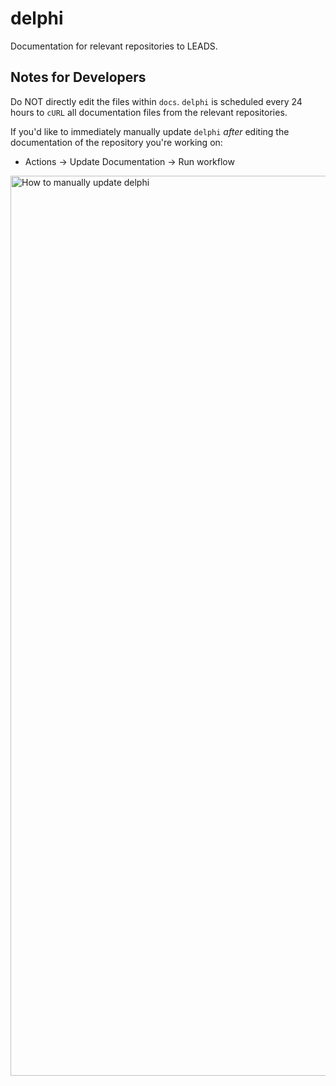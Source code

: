 # delphi
Documentation for relevant repositories to LEADS.

## Notes for Developers
Do NOT directly edit the files within `docs`. `delphi` is scheduled every 24 hours to `cURL` all documentation files from the relevant repositories. 

If you'd like to immediately manually update `delphi` _after_ editing the documentation of the repository you're working on:
* Actions -> Update Documentation -> Run workflow

<img width="1440" alt="How to manually update delphi" src="https://github.com/team-drift/delphi/assets/67522964/a5504a41-6589-4aa7-ba0c-c7b5459fdbee">

